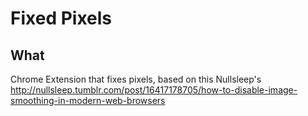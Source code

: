 Fixed Pixels
============

What
----
Chrome Extension that fixes pixels, based on this Nullsleep's http://nullsleep.tumblr.com/post/16417178705/how-to-disable-image-smoothing-in-modern-web-browsers
